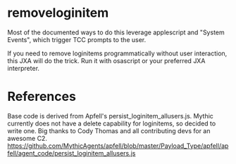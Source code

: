 # removeloginitem

Most of the documented ways to do this leverage applescript and "System Events", which trigger TCC prompts to the user.

If you need to remove loginitems programmatically without user interaction, this JXA will do the trick. Run it with osascript or your preferred JXA interpreter.


# References
Base code is derived from Apfell's persist_loginitem_allusers.js. Mythic currently does not have a delete capability for loginitems, so decided to write one. Big thanks to Cody Thomas and all contributing devs for an awesome C2.
https://github.com/MythicAgents/apfell/blob/master/Payload_Type/apfell/apfell/agent_code/persist_loginitem_allusers.js
